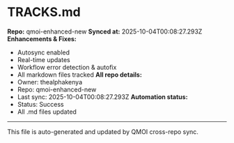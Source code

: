 # TRACKS.md

**Repo:** qmoi-enhanced-new
**Synced at:** 2025-10-04T00:08:27.293Z
**Enhancements & Fixes:**
- Autosync enabled
- Real-time updates
- Workflow error detection & autofix
- All markdown files tracked
**All repo details:**
- Owner: thealphakenya
- Repo: qmoi-enhanced-new
- Last sync: 2025-10-04T00:08:27.293Z
**Automation status:**
- Status: Success
- All .md files updated
---
This file is auto-generated and updated by QMOI cross-repo sync.
